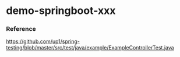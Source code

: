 # demo-springboot-xxx

### Reference 
https://github.com/up1/spring-testing/blob/master/src/test/java/example/ExampleControllerTest.java
